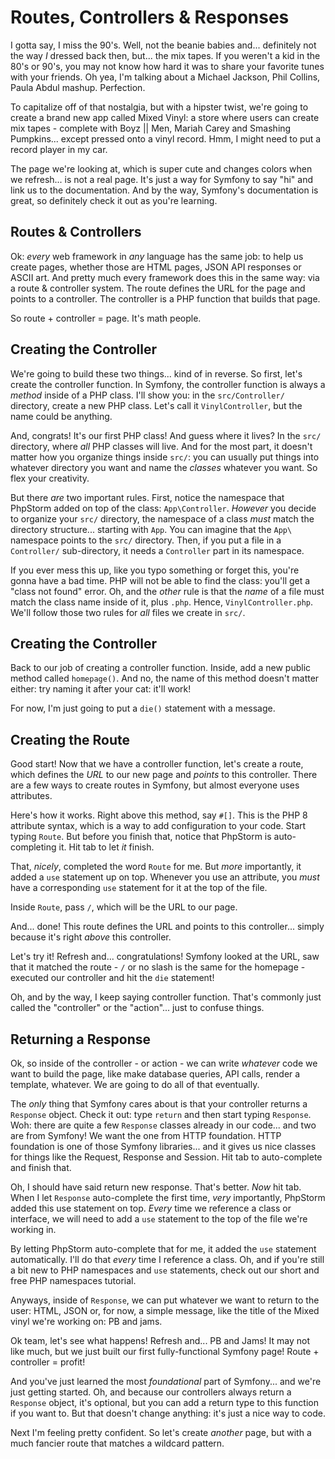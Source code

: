 # Routes, Controllers & Responses

I gotta say, I miss the 90's. Well, not the beanie babies and... definitely not
the way *I* dressed back then, but... the mix tapes. If you weren't a kid in the
80's or 90's, you may not know how hard it was to share your favorite tunes with
your friends. Oh yea, I'm talking about a Michael Jackson, Phil Collins, Paula
Abdul mashup. Perfection.

To capitalize off of that nostalgia, but with a hipster twist, we're going to create
a brand new app called Mixed Vinyl: a store where users can create mix tapes -
complete with Boyz || Men, Mariah Carey and Smashing Pumpkins... except pressed
onto a vinyl record. Hmm, I might need to put a record player in my car.

The page we're looking at, which is super cute and changes colors when we refresh...
is not a real page. It's just a way for Symfony to say "hi" and link us to the
documentation. And by the way, Symfony's documentation is great, so definitely
check it out as you're learning.

## Routes & Controllers

Ok: *every* web framework in *any* language has the same job: to help us create pages,
whether those are HTML pages, JSON API responses or ASCII art. And pretty much
every framework does this in the same way: via a route & controller system. The
route defines the URL for the page and points to a controller. The controller is
a PHP function that builds that page.

So route + controller = page. It's math people.

## Creating the Controller

We're going to build these two things... kind of in reverse. So first, let's create
the controller function. In Symfony, the controller function is always a *method*
inside of a PHP class. I'll show you: in the `src/Controller/` directory, create
a new PHP class. Let's call it `VinylController`, but the name could be anything.

And, congrats! It's our first PHP class! And guess where it lives? In the `src/`
directory, where *all* PHP classes will live. And for the most part, it doesn't
matter how you organize things inside `src/`: you can usually put things into whatever
directory you want and name the *classes* whatever you want. So flex your
creativity.

But there *are* two important rules. First, notice the namespace that
PhpStorm added on top of the class: `App\Controller`. *However* you decide to organize
your `src/` directory, the namespace of a class *must* match the directory structure...
starting with `App`. You can imagine that the `App\` namespace points to the
`src/` directory. Then, if you put a file in a `Controller/` sub-directory, it
needs a `Controller` part in its namespace.

If you ever mess this up, like you typo something or forget this, you're gonna have a
bad time. PHP will not be able to find the class: you'll get a "class not found"
error. Oh, and the *other* rule is that the *name* of a file must match the class
name inside of it, plus `.php`. Hence, `VinylController.php`. We'll follow those
two rules for *all* files we create in `src/`.

## Creating the Controller

Back to our job of creating a controller function. Inside, add a new
public method called `homepage()`. And no, the name of this method doesn't matter
either: try naming it after your cat: it'll work!

For now, I'm just going to put a `die()` statement with a message.

## Creating the Route

Good start! Now that we have a controller function, let's create a route,
which defines the *URL* to our new page and *points* to this controller. There are
a few ways to create routes in Symfony, but almost everyone uses attributes.

Here's how it works. Right above this method, say `#[]`. This is the PHP 8 attribute
syntax, which is a way to add configuration to your code. Start typing `Route`.
But before you finish that, notice that PhpStorm is auto-completing it. Hit tab
to let *it* finish.

That, *nicely*, completed the word `Route` for me. But *more* importantly, it added
a `use` statement up on top. Whenever you use an attribute, you *must* have a
corresponding `use` statement for it at the top of the file.

Inside `Route`, pass `/`, which will be the URL to our page.

And... done! This route defines the URL and points to this controller... simply
because it's right *above* this controller.

Let's try it! Refresh and... congratulations! Symfony looked at the URL, saw
that it matched the route - `/` or no slash is the same for the homepage - executed
our controller and hit the `die` statement!

Oh, and by the way, I keep saying controller function. That's commonly just called
the "controller" or the "action"... just to confuse things.

## Returning a Response

Ok, so inside of the controller - or action - we can write *whatever* code we want
to build the page, like make database queries, API calls, render a template, whatever.
We are going to do all of that eventually.

The *only* thing that Symfony cares about is that your controller returns a
`Response` object. Check it out: type `return` and then start typing `Response`.
Woh: there are quite a few `Response` classes already in our code... and two
are from Symfony! We want the one from HTTP foundation. HTTP foundation is one
of those Symfony libraries... and it gives us nice classes for things like the
Request, Response and Session. Hit tab to auto-complete and finish that.

Oh, I should have said return new response. That's better. *Now* hit tab. When
I let `Response` auto-complete the first time, *very* importantly, PhpStorm
added this use statement on top. *Every* time we reference a class or interface,
we will need to add a `use` statement to the top of the file we're working in.

By letting PhpStorm auto-complete that for me, it added the `use` statement
automatically. I'll do that *every* time I reference a class. Oh, and if you're
still a bit new to PHP namespaces and `use` statements, check out our short and
free PHP namespaces tutorial.

Anyways, inside of `Response`, we can put whatever we want to return to the user:
HTML, JSON or, for now, a simple message, like the title of the Mixed vinyl we're
working on: PB and jams.

Ok team, let's see what happens! Refresh and... PB and Jams! It may not like much,
but we just built our first fully-functional Symfony page! Route + controller =
profit!

And you've just learned the most *foundational* part of Symfony... and we're
just getting started. Oh, and because our controllers always return a `Response`
object, it's optional, but you can add a return type to this function if you want
to. But that doesn't change anything: it's just a nice way to code.

Next I'm feeling pretty confident. So let's create *another* page, but with a much
fancier route that matches a wildcard pattern.
